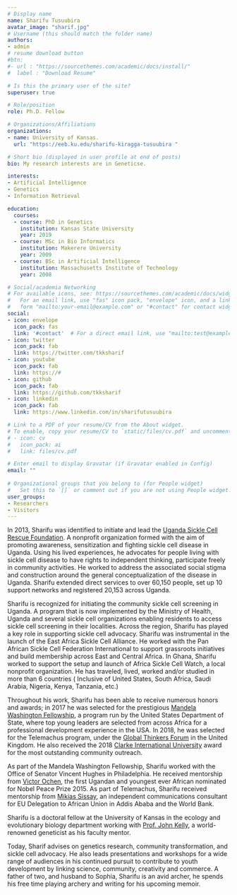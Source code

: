 ```yaml
---
# Display name
name: Sharifu Tusuubira
avatar_image: "sharif.jpg"
# Username (this should match the folder name)
authors:
- admin
# resume download button 
#btn:
#- url : "https://sourcethemes.com/academic/docs/install/"
#  label : "Download Resume"

# Is this the primary user of the site?
superuser: true

# Role/position
role: Ph.D. Fellow

# Organizations/Affiliations
organizations:
- name: University of Kansas. 
  url: "https://eeb.ku.edu/sharifu-kiragga-tusuubira "

# Short bio (displayed in user profile at end of posts)
bio: My research interests are in Geneticse.

interests:
- Artificial Intelligence
- Genetics
- Information Retrieval

education:
  courses:
  - course: PhD in Genetics
    institution: Kansas State University
    year: 2019
  - course: MSc in Bio Informatics
    institution: Makerere University
    year: 2009
  - course: BSc in Artificial Intelligence
    institution: Massachusetts Institute of Technology
    year: 2008

# Social/academia Networking
# For available icons, see: https://sourcethemes.com/academic/docs/widgets/#icons
#   For an email link, use "fas" icon pack, "envelope" icon, and a link in the
#   form "mailto:your-email@example.com" or "#contact" for contact widget.
social:
- icon: envelope
  icon_pack: fas
  link: '#contact'  # For a direct email link, use "mailto:test@example.org".
- icon: twitter
  icon_pack: fab
  link: https://twitter.com/tkksharif
- icon: youtube
  icon_pack: fab
  link: https://#
- icon: github
  icon_pack: fab
  link: https://github.com/tkksharif
- icon: linkedin
  icon_pack: fab
  link: https://www.linkedin.com/in/sharifutusuubira

# Link to a PDF of your resume/CV from the About widget.
# To enable, copy your resume/CV to `static/files/cv.pdf` and uncomment the lines below.  
# - icon: cv
#   icon_pack: ai
#   link: files/cv.pdf

# Enter email to display Gravatar (if Gravatar enabled in Config)
email: ""
  
# Organizational groups that you belong to (for People widget)
#   Set this to `[]` or comment out if you are not using People widget.  
user_groups:
- Researchers
- Visitors
---
```


In 2013, Sharifu was identified to initiate and lead the [Uganda Sickle Cell Rescue Foundation](https://www.uscrfuganda.org/). A nonprofit organization formed with the aim of promoting awareness, sensitization and fighting sickle cell disease in Uganda. Using his lived experiences, he advocates for people living with sickle cell disease to have rights to independent thinking, participate freely in community activities. He worked to address the associated social stigma and construction around the general conceptualization of the disease in Uganda. Sharifu extended direct services to over 60,150 people, set up 10 support networks and registered 20,153 across Uganda.

Sharifu is recognized for initiating the community sickle cell screening in Uganda. A program that is now implemented by the Ministry of Health, Uganda and several sickle cell organizations enabling residents to access sickle cell screening in their localities.
Across the region, Sharifu has played a key role in supporting sickle cell advocacy. Sharifu was instrumental in the launch of the East Africa Sickle Cell Alliance. He worked with the Pan African Sickle Cell Federation International to support grassroots initiatives and build membership across East and Central Africa. In Ghana, Sharifu worked to support the setup and launch of Africa Sickle Cell Watch, a local nonprofit organization. He has traveled, lived, worked and/or studied in more than 6 countries ( Inclusive of United States, South Africa, Saudi Arabia, Nigeria, Kenya, Tanzania, etc.)

Throughout his work, Sharifu has been able to receive numerous honors and awards; in 2017 he was selected for the prestigious [Mandela Washington Fellowship](https://yali.state.gov/mwf/), a program run by the United States Department of State, where top young leaders are selected from across Africa for a professional development experience in the USA. In 2018, he was selected for the Telemachus program, under the [Global Thinkers Forum](http://www.globalthinkersforum.org/) in the United Kingdom. He also received the 2018 [Clarke International University](http://ciu.ac.ug/) award for the most outstanding community outreach.

As part of the Mandela Washington Fellowship, Sharifu worked with the Office of Senator Vincent Hughes in Philadelphia. He received mentorship from [Victor Ochen](https://www.weforum.org/people/victor-ochen), the first Ugandan and youngest ever African nominated for Nobel Peace Prize 2015. As part of Telemachus, Sharifu received mentorship from [Mikias Sissay](http://globalthinkersmentors.org/mikias-sissay), an independent communications consultant for EU Delegation to African Union in Addis Ababa and the World Bank.

Sharifu is a doctoral fellow at the University of Kansas in the ecology and evolutionary biology department working with [Prof. John Kelly](http://eeb.ku.edu/john-kelly), a world-renowned geneticist as his faculty mentor.
  
Today, Sharif advises on genetics research, community transformation, and sickle cell advocacy.  He also leads presentations and workshops for a wide range of audiences in his continued pursuit to contribute to youth development by linking science, community, creativity and commerce.
A father of two, and husband to Sophia, Sharifu is an avid archer, he spends his free time playing archery and writing for his upcoming memoir.
